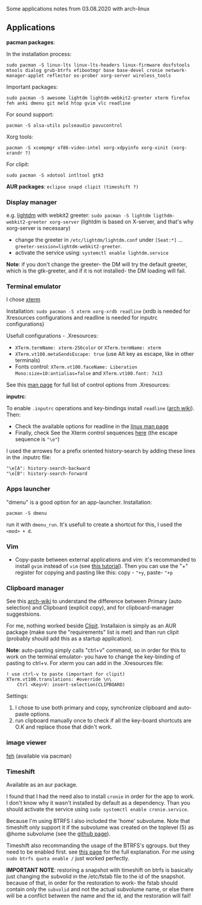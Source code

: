 Some applications notes from 03.08.2020 with arch-linux

## Applications

**pacman packages**:

In the installation process:

	sudo pacman -S linux-lts linux-lts-headers linux-firmware dosfstools mtools dialog grub-btrfs efibootmgr base base-devel cronie network-manager-applet reflector os-prober xorg-server wireless_tools

Important packages:

	sudo pacman -S awesome lightdm lightdm-webkit2-greeter xterm firefox feh anki dmenu git meld htop gvim vlc readline

For sound support:

	pacman -S alsa-utils pulseaudio pavucontrol
	
Xorg tools:

	pacman -S xcompmgr xf86-video-intel xorg-xdpyinfo xorg-xinit (xorg-xrandr ?)

For clipit:

	sudo pacman -S xdotool intltool gtk3

**AUR packages**: `eclipse snapd clipit (timeshift ?)`

### Display manager

e.g. [lightdm](https://wiki.archlinux.org/index.php/LightDM) with webkit2 greeter: `sudo pacman -S lightdm ligthdm-webkit2-greeter xorg-server` (lightdm is based on X-server, and that's why xorg-server is necessary)

* change the greeter in `/etc/lightdm/lightdm.conf` under `[Seat:*]` ... `greeter-session=lightdm-webkit2-greeter`.
* activate the service using: `systemctl enable lightdm.service`

**Note**: if you don't change the greeter- the DM will try the default greeter, which is the gtk-greeter, and if it is not installed- the DM loading will fail.

### Terminal emulator

I chose [xterm](https://wiki.archlinux.org/index.php/Xterm)

Installation: `sudo pacman -S xterm xorg-xrdb readline` (xrdb is needed for Xresources configurations and readline is needed for inputrc configurations)

Usefull configurations - .Xresources:
* `XTerm.termName: xterm-256color` or `XTerm.termName: xterm`
* `XTerm.vt100.metaSendsEscape: true` (use Alt key as escape, like in other terminals)
* Fonts control: `XTerm.vt100.faceName: Liberation Mono:size=10:antialias=false` and `XTerm.vt100.font: 7x13`

See this [man page](https://jlk.fjfi.cvut.cz/arch/manpages/man/xterm.1) for full list of control options from .Xresources: 


**inputrc**: 

To enable `.inputrc` operations and key-bindings install `readline` ([arch wiki](https://wiki.archlinux.org/index.php/Readline)). Then:
* Check the available options for readline in the [linux man page](https://linux.die.net/man/3/readline)
* Finally, check See the Xterm control sequences [here](https://www.x.org/docs/xterm/ctlseqs.pdf) (the escape sequence is `"\e"`)

I used the arrowes for a prefix oriented history-search by adding these lines in the .inputrc file:

	"\e[A": history-search-backward
	"\e[B": history-search-forward


### Apps launcher

"dmenu" is a good option for an app-launcher.
Installation: 
	
	pacman -S dmenu

run it with `dmenu_run`. It's usefull to create a shortcut for this, I used the `<mod> + d`.

### Vim

* Copy-paste between external applications and vim: it's recommanded to install `gvim` instead of `vim` (see [this tutorial](https://www.youtube.com/watch?v=E_rbfQqrm7g)). Then you can use the "+" register for copying and pasting like this: copy - `"+y`, paste- `"+p`

### Clipboard manager

See this [arch-wiki](https://wiki.archlinux.org/index.php/Clipboard) to understand the difference between Primary (auto selection) and Clipboard (explicit copy), and for clipboard-manager suggestsions.

For me, nothing worked beside [Clipit](https://github.com/CristianHenzel/ClipIt). Installaion is simply as an AUR package (make sure the "requirements" list is met) and than run clipit (probably should add this as a startup application).

**Note**: auto-pasting simply calls "ctrl+v" command, so in order for this to work on the terminal emulator- you have to change the key-binding of pasting to ctrl+v. For xterm you can add in the .Xresources file:

	! use ctrl-v to paste (important for clipit)
	XTerm.vt100.translations: #override \n\
	    Ctrl <Key>V: insert-selection(CLIPBOARD)


Settings:
1. I chose to use both primary and copy, synchronize clipboard and auto-paste options.
2. run clipboard manually once to check if all the key-board shortcuts are O.K and replace those that didn't work.

### image viewer

[feh](https://wiki.archlinux.org/index.php/Feh) (available via pacman)

### Timeshift
Available as an aur package.

I found that I had the need also to install `cronie` in order for the app to work. I don't know why it wasn't installed by default as a dependency. Than you should activate the service using `sudo systemctl enable cronie.service`.

Because I'm using BTRFS I also included the 'home' subvolume. Note that timeshift only support it if the subvolume was created on the toplevel (5) as @home subvolume (see the [github page](https://github.com/teejee2008/timeshift)).

Timeshift also recommanding the usage of the BTRFS's qgroups. but they need to be enabled first. see [this page](https://btrfs.wiki.kernel.org/index.php/Quota_support) for the full explanation. For me using `sudo btrfs quota enable /` just worked perfectly.

**IMPORTANT NOTE**: restoring a snapshot with timeshift on btrfs is basically just changing the subvolid in the /etc/fstab file to the id of the snapshot. because of that, in order for the restoration to work- the fstab should contain only the `subvolid` and not the actual subvolume name, or else there will be a conflict between the name and the id, and the restoration will fail!
